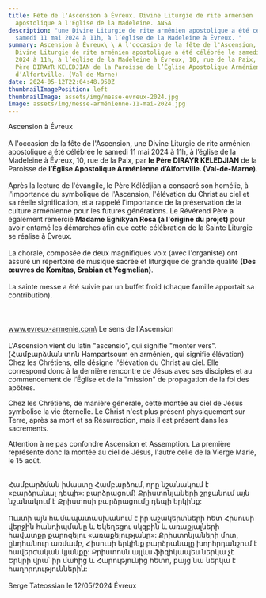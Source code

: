 ```yaml
---
title: Fête de l'Ascension à Évreux. Divine Liturgie de rite arménien
  apostolique à l'Eglise de la Madeleine. ANSA
description: "une Divine Liturgie de rite arménien apostolique a été célébrée le
  samedi 11 mai 2024 à 11h, à l’église de la Madeleine à Évreux. "
summary: Ascension à Évreux\ \ A l'occasion de la fête de l'Ascension, une
  Divine Liturgie de rite arménien apostolique a été célébrée le samedi 11 mai
  2024 à 11h, à l’église de la Madeleine à Évreux, 10, rue de la Paix, par le
  Père DIRAYR KELEDJIAN de la Paroisse de l’Église Apostolique Arménienne
  d’Alfortville. (Val-de-Marne)
date: 2024-05-12T22:04:48.950Z
thumbnailImagePosition: left
thumbnailImage: assets/img/messe-evreux-2024.jpg
image: assets/img/messe-arménienne-11-mai-2024.jpg
---
```

Ascension à Évreux\
\
A l'occasion de la fête de l'Ascension, une Divine Liturgie de rite arménien apostolique a été célébrée le samedi 11 mai 2024 à 11h, à l’église de la Madeleine à Évreux, 10, rue de la Paix, par **le Père DIRAYR KELEDJIAN** de la Paroisse de **l’Église Apostolique Arménienne d’Alfortville. (Val-de-Marne)**.\
\
Après la lecture de l'évangile, le Père Kélédjian a consacré son homélie, à l'importance du symbolique de l'Ascension, l'élévation du Christ au ciel et sa réelle signification, et a rappelé l'importance de la préservation de la culture arménienne pour les futures générations. Le Révérend Père a également remercié **Madame** **Eghikyan Rosa (à l'origine du projet)** pour avoir entamé les démarches afin que cette célébration de la Sainte Liturgie se réalise à Évreux.\
\
La chorale, composée de deux magnifiques voix (avec l'organiste) ont assuré un répertoire de musique sacrée et liturgique de grande qualité **(Des œuvres de Komitas, Srabian et Yegmelian)**.\
\
La sainte messe a été suivie par un buffet froid (chaque famille apportait sa contribution).\
\
\
\
www.evreux-armenie.com\
Le sens de l'Ascension\
\
L'Ascension vient du latin "ascensio", qui signifie "monter vers". (Համբարձման տոն Hampartsoum en arménien, qui signifie élévation) Chez les Chrétiens, elle désigne l'élévation du Christ au ciel. Elle correspond donc à la dernière rencontre de Jésus avec ses disciples et au commencement de l’Église et de la "mission" de propagation de la foi des apôtres.

Chez les Chrétiens, de manière générale, cette montée au ciel de Jésus symbolise la vie éternelle. Le Christ n'est plus présent physiquement sur Terre, après sa mort et sa Résurrection, mais il est présent dans les sacrements.

Attention à ne pas confondre Ascension et Assemption. La première représente donc la montée au ciel de Jésus, l'autre celle de la Vierge Marie, le 15 août.

\
Համբարձման իմաստը Համբարձում, որը նշանակում է «բարձրանալ դեպի»: բարձրացում) Քրիստոնյաների շրջանում այն ​​նշանակում է Քրիստոսի բարձրացումը դեպի երկինք:\
\
Ուստի այն համապատասխանում է իր աշակերտների հետ Հիսուսի վերջին հանդիպմանը և Եկեղեցու սկզբին և առաքյալների հավատքը քարոզելու «առաքելությանը»: Քրիստոնյաների մոտ, ընդհանուր առմամբ, Հիսուսի երկինք բարձրանալը խորհրդանշում է հավերժական կյանքը: Քրիստոսն այլևս ֆիզիկապես ներկա չէ Երկրի վրա՝ իր մահից և Հարությունից հետո, բայց նա ներկա է հաղորդություններին:\
\
Serge Tateossian le 12/05/2024 Évreux